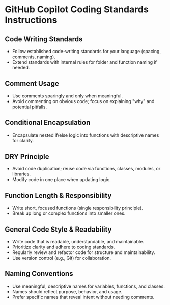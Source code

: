 # GitHub Copilot Coding Standards Instructions

## Code Writing Standards
- Follow established code-writing standards for your language (spacing, comments, naming).
- Extend standards with internal rules for folder and function naming if needed.

## Comment Usage
- Use comments sparingly and only when meaningful.
- Avoid commenting on obvious code; focus on explaining "why" and potential pitfalls.

## Conditional Encapsulation
- Encapsulate nested if/else logic into functions with descriptive names for clarity.

## DRY Principle
- Avoid code duplication; reuse code via functions, classes, modules, or libraries.
- Modify code in one place when updating logic.

## Function Length & Responsibility
- Write short, focused functions (single responsibility principle).
- Break up long or complex functions into smaller ones.

## General Code Style & Readability
- Write code that is readable, understandable, and maintainable.
- Prioritize clarity and adhere to coding standards.
- Regularly review and refactor code for structure and maintainability.
- Use version control (e.g., Git) for collaboration.

## Naming Conventions
- Use meaningful, descriptive names for variables, functions, and classes.
- Names should reflect purpose, behavior, and usage.
- Prefer specific names that reveal intent without needing comments.

